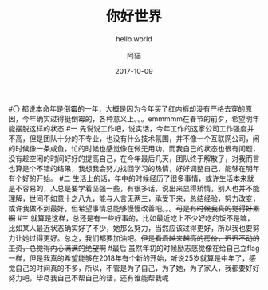 ﻿---
layout:     post
title:      你好世界
subtitle:   hello world
date:       2017-10-09
author:     阿貓
header-img: img/post-bg-desk.jpg
catalog:    true
tags:
    - 其他
---
#〇都说本命年是倒霉的一年，大概是因为今年买了红内裤却没有严格去穿的原因，今年确实过得挺倒霉的，各种意义上。。。emmmmm在春节的前夕，希望明年能摆脱这样的状态#一先说说工作吧，说实话，今年工作的这家公司工作强度并不高，但是团队十分的不专业，也没有什么技术氛围，并不像一个互联网公司，闲的时候像一条咸鱼，忙的时候也感觉像在做无用功，而我自己的状态也很有问题，没有趁空闲的时间好好的提高自己，在今年最后几天，团队终于解散了，对我而言也算是个不错的结果，我想我会努力找回学习的热情，好好调整自己，能够在明年有个好的开始。#二生活上的话，年中的时候经历了很多事情，或许生活本来就是不容易的，人总是要学着坚强一些，有很多话，说出来显得矫情，别人也并不能理解，世间不如意十之八九，能与人言无两三，承受下来，总结经验，努力改变，或许我做不到最好，但希望事情总能够慢慢改善吧。。。~~可是有时候我真的觉得好累啊~~#三就算是这样，总还是有一些好事的，比如最近吃上不少好吃的饭不是嘛，比如某人最近状态确实好了不少，她那么努力，当然应该过得更好，所以我也要努力让她过得更好。总之，我们都要加油吧。~~但是看着越来越高的房价，迟迟不动的工资，总觉得内心满满的绝望啊~~#最后虽然年初的时候励志感觉像在给自己立flag一样，但是我真的希望能够在2018年有个新的开始，听说25岁就算是中年了，感觉自己的时间真的不多，所以，不管是为了自己，为了她，为了家人，我都要好好努力吧，毕尽我自己不帮自己的话，还有谁能帮我呢